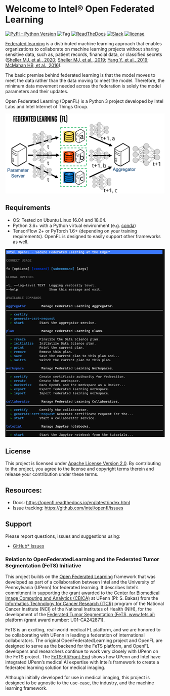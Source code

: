 
# Welcome to Intel&reg; Open Federated Learning

[![PyPI - Python Version](https://img.shields.io/badge/python-3.6%20%7C%203.7%20%7C%203.8-blue)](https://pypi.org/project/openfl/)
![Tag](https://img.shields.io/github/v/tag/intel/openfl)
[![ReadTheDocs](https://readthedocs.org/projects/openfl/badge/?version=stable)](https://openfl.readthedocs.io/en/stable/)
[![Slack](https://img.shields.io/badge/slack-chat-green?logo=slack)](https://join.slack.com/t/openfl/shared_invite/zt-lo1djtw4-DWAQE_wgfp1N_o2RUMqq9Q)
[![license](https://img.shields.io/badge/License-Apache%202.0-blue.svg)](https://github.com/intel/openfl/blob/develop/LICENSE)

[Federated learning](https://en.wikipedia.org/wiki/Federated_learning) is a distributed machine learning approach that
enables organizations to collaborate on machine learning projects
without sharing sensitive data, such as, patient records, financial data,
or classified secrets 
([Sheller MJ,  et al., 2020](https://www.nature.com/articles/s41598-020-69250-1);
[Sheller MJ, et al., 2019](https://www.ncbi.nlm.nih.gov/pmc/articles/PMC6589345);
[Yang Y, et al., 2019](https://arxiv.org/abs/1902.04885);
[McMahan HB, et al., 2016](https://arxiv.org/abs/1602.05629)).


The basic premise behind federated learning
is that the model moves to meet the data rather than the data moving
to meet the model. Therefore, the minimum data movement needed
across the federation is solely the model parameters and their updates.


Open Federated Learning (OpenFL) is a Python 3 project developed by Intel Labs and 
Intel Internet of Things Group. 

![Federated Learning](docs/images/diagram_fl.png)

## Requirements

- OS: Tested on Ubuntu Linux 16.04 and 18.04.
- Python 3.6+ with a Python virtual environment (e.g. [conda](https://docs.conda.io/en/latest/))
- TensorFlow 2+ or PyTorch 1.6+ (depending on your training requirements). OpenFL is designed to easily support other frameworks as well.

![fx commandline interface](docs/images/fx_help.png)

## License
This project is licensed under [Apache License Version 2.0](LICENSE).
By contributing to the project, you agree to the license and copyright terms therein
and release your contribution under these terms.

## Resources:
* Docs: https://openfl.readthedocs.io/en/latest/index.html
* Issue tracking: https://github.com/intel/openfl/issues

## Support
Please report questions, issues and suggestions using:

* [GitHub* Issues](https://github.com/intel/openfl/issues)

### Relation to OpenFederatedLearning and the Federated Tumor Segmentation (FeTS) Initiative

This project builds on the [Open Federated Learning](https://github.com/IntelLabs/OpenFederatedLearning) framework that was 
developed as part of a collaboration between Intel
and the University of Pennsylvania (UPenn) for federated learning. 
It describes Intel’s commitment in 
supporting the grant awarded to the [Center for Biomedical Image Computing and Analytics (CBICA)](https://www.cbica.upenn.edu/) 
at UPenn (PI: S. Bakas) from the [Informatics Technology for Cancer Research (ITCR)](https://itcr.cancer.gov/) program of 
the National Cancer Institute (NCI) of the National Institutes of Health (NIH), 
for the development of the [Federated Tumor Segmentation (FeTS, www.fets.ai)](https://www.fets.ai/) 
platform (grant award number: U01-CA242871). 

FeTS is an exciting, real-world 
medical FL platform, and we are honored to be collaborating with UPenn in 
leading a federation of international collaborators. The original OpenFederatedLearning
project and OpenFL are designed to serve as the backend for the FeTS platform, 
and OpenFL developers and researchers continue to work very closely with UPenn on 
the FeTS project. The 
[FeTS-AI/Front-End](https://github.com/FETS-AI/Front-End) shows how UPenn 
and Intel have integrated UPenn’s medical AI expertise with Intel’s framework 
to create a federated learning solution for medical imaging. 

Although initially developed for use in medical imaging, this project is
designed to be agnostic to the use-case, the industry, and the 
machine learning framework.

